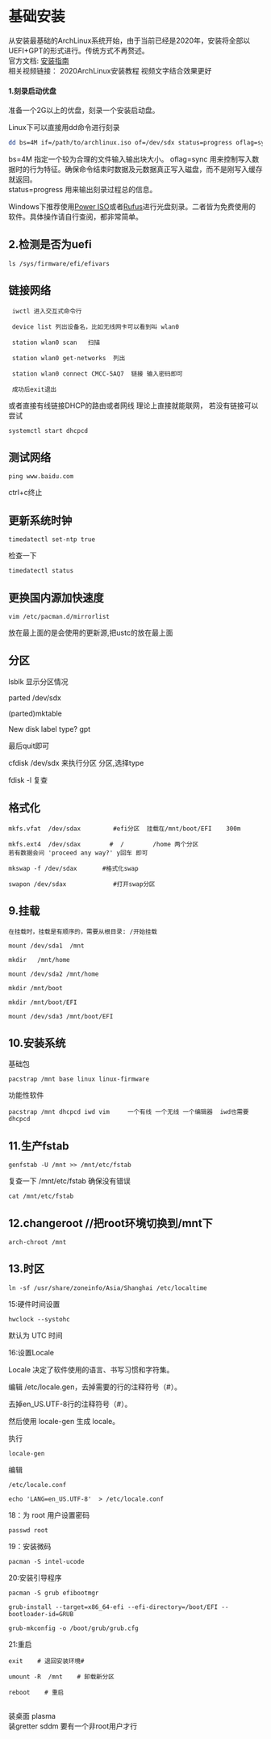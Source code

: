 # 基础安装 
从安装最基础的ArchLinux系统开始，由于当前已经是2020年，安装将全部以UEFI+GPT的形式进行。传统方式不再赘述。  
官方文档: [安装指南](https://wiki.archlinux.org/index.php/Installation_guide)  
相关视频链接： 2020ArchLinux安装教程 视频文字结合效果更好

#### 1.刻录启动优盘
准备一个2G以上的优盘，刻录一个安装启动盘。  

Linux下可以直接用dd命令进行刻录  
```bash
dd bs=4M if=/path/to/archlinux.iso of=/dev/sdx status=progress oflag=sync
```  
bs=4M 指定一个较为合理的文件输入输出块大小。
oflag=sync 用来控制写入数据时的行为特征。确保命令结束时数据及元数据真正写入磁盘，而不是刚写入缓存就返回。  
status=progress 用来输出刻录过程总的信息。 

Windows下推荐使用[Power ISO](https://www.poweriso.com/download.php)或者[Rufus](https://rufus.ie/)进行光盘刻录。二者皆为免费使用的软件。具体操作请自行查阅，都非常简单。

## 2.检测是否为uefi
```
ls /sys/firmware/efi/efivars
```

## 链接网络

     iwctl 进入交互式命令行

     device list 列出设备名，比如无线网卡可以看到叫 wlan0

     station wlan0 scan   扫描

     station wlan0 get-networks  列出

     station wlan0 connect CMCC-5AQ7  链接 输入密码即可

     成功后exit退出



或者直接有线链接DHCP的路由或者网线 理论上直接就能联网， 若没有链接可以尝试

    systemctl start dhcpcd


## 测试网络

    ping www.baidu.com

ctrl+c终止


## 更新系统时钟

    timedatectl set-ntp true

检查一下

    timedatectl status


## 更换国内源加快速度

    vim /etc/pacman.d/mirrorlist

放在最上面的是会使用的更新源,把ustc的放在最上面


## 分区

lsblk 显示分区情况


parted /dev/sdx

(parted)mktable

New disk label type? gpt

最后quit即可

cfdisk  /dev/sdx 来执行分区  分区,选择type

fdisk -l 复查


## 格式化

    mkfs.vfat  /dev/sdax         #efi分区  挂载在/mnt/boot/EFI    300m

    mkfs.ext4  /dev/sdax        #  /        /home 两个分区    
    若有数据会问 'proceed any way?' y回车 即可  

    mkswap -f /dev/sdax       #格式化swap

    swapon /dev/sdax             #打开swap分区


## 9.挂载

    在挂载时，挂载是有顺序的，需要从根目录: /开始挂载

    mount /dev/sda1  /mnt

    mkdir   /mnt/home

    mount /dev/sda2 /mnt/home

    mkdir /mnt/boot

    mkdir /mnt/boot/EFI

    mount /dev/sda3 /mnt/boot/EFI


## 10.安装系统

基础包

    pacstrap /mnt base linux linux-firmware


功能性软件

    pacstrap /mnt dhcpcd iwd vim     一个有线 一个无线 一个编辑器  iwd也需要dhcpcd



## 11.生产fstab

    genfstab -U /mnt >> /mnt/etc/fstab

复查一下 /mnt/etc/fstab  确保没有错误

    cat /mnt/etc/fstab


## 12.changeroot  //把root环境切换到/mnt下

    arch-chroot /mnt


## 13.时区

    ln -sf /usr/share/zoneinfo/Asia/Shanghai /etc/localtime


15:硬件时间设置

    hwclock --systohc

默认为 UTC 时间


16:设置Locale

Locale 决定了软件使用的语言、书写习惯和字符集。

编辑 /etc/locale.gen，去掉需要的行的注释符号（#）。

去掉en_US.UTF-8行的注释符号（#）。 

然后使用 locale-gen 生成 locale。

执行

    locale-gen

编辑

    /etc/locale.conf

    echo 'LANG=en_US.UTF-8'  > /etc/locale.conf



18：为 root 用户设置密码

    passwd root


19：安装微码

    pacman -S intel-ucode


20:安装引导程序

    pacman -S grub efibootmgr

    grub-install --target=x86_64-efi --efi-directory=/boot/EFI --bootloader-id=GRUB

    grub-mkconfig -o /boot/grub/grub.cfg


21:重启

    exit    # 退回安装环境# 

    umount -R  /mnt    # 卸载新分区

    reboot    # 重启


## 
装桌面    plasma  
装gretter  sddm  要有一个非root用户才行









